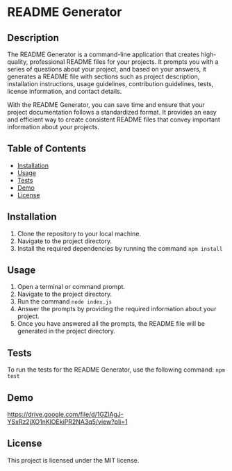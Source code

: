 # README Generator

## Description
The README Generator is a command-line application that creates high-quality, professional README files for your projects. It prompts you with a series of questions about your project, and based on your answers, it generates a README file with sections such as project description, installation instructions, usage guidelines, contribution guidelines, tests, license information, and contact details.

With the README Generator, you can save time and ensure that your project documentation follows a standardized format. It provides an easy and efficient way to create consistent README files that convey important information about your projects.

## Table of Contents
- [Installation](#installation)
- [Usage](#usage)
- [Tests](#tests)
- [Demo](#Demo)
- [License](#license)

## Installation
1. Clone the repository to your local machine.
2. Navigate to the project directory.
3. Install the required dependencies by running the command `npm install`

## Usage
1. Open a terminal or command prompt.
2. Navigate to the project directory.
3. Run the command `node index.js`
4. Answer the prompts by providing the required information about your project.
5. Once you have answered all the prompts, the README file will be generated in the project directory.

## Tests
To run the tests for the README Generator, use the following command: `npm test`

## Demo
https://drive.google.com/file/d/1GZlAgJ-YSxRz2jXO1nKlOEkiPR2NA3q5/view?pli=1

## License
This project is licensed under the MIT license.
